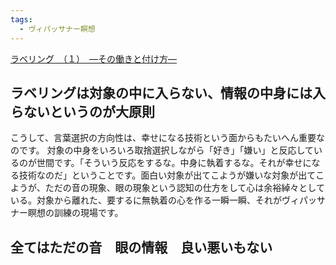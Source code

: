 ```yaml
---
tags:
  - ヴィパッサナー瞑想
---
```

[ラベリング　（１）　―その働きと付け方―](https://www.satisati.jp/category13/category18/entry113.html)

## ラベリングは対象の中に入らない、情報の中身には入らないというのが大原則

こうして、言葉選択の方向性は、幸せになる技術という面からもたいへん重要なのです。
対象の中身をいろいろ取捨選択しながら「好き」「嫌い」と反応しているのが世間です。「そういう反応をするな。中身に執着するな。それが幸せになる技術なのだ」ということです。面白い対象が出てこようが嫌いな対象が出てこようが、ただの音の現象、眼の現象という認知の仕方をして心は余裕綽々としている。対象から離れた、要するに無執着の心を作る一瞬一瞬、それがヴィパッサナー瞑想の訓練の現場です。

## 全てはただの音　眼の情報　良い悪いもない

